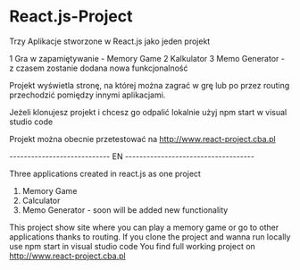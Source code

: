 # React.js-Project
Trzy Aplikacje stworzone w React.js jako jeden projekt

1 Gra w zapamiętywanie - Memory Game 
2 Kalkulator 
3 Memo Generator - z czasem zostanie dodana nowa funkcjonalność

Projekt wyświetla stronę, na której można zagrać w grę lub po przez routing przechodzić pomiędzy innymi aplikacjami.

Jeżeli klonujesz projekt i chcesz go odpalić lokalnie użyj npm start w visual studio code

Projekt można obecnie przetestować na http://www.react-project.cba.pl

---------------------------- EN  ------------------------------------

Three applications created in react.js as one project

1. Memory Game
2. Calculator 
3. Memo Generator - soon will be added new functionality

This project show site where you can play a memory game or go to other applications thanks to routing.
If you clone the project and wanna run locally use npm start in visual studio code
You find full working project on http://www.react-project.cba.pl


